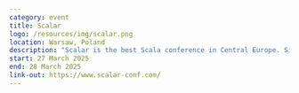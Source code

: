 ```yaml
---
category: event
title: Scalar
logo: /resources/img/scalar.png
location: Warsaw, Poland
description: "Scalar is the best Scala conference in Central Europe. Since 2014 it provides a platform to discuss latest Scala trends and use cases, and meet Scala enthusiasts from all around the world."
start: 27 March 2025
end: 28 March 2025
link-out: https://www.scalar-conf.com/
---
```

